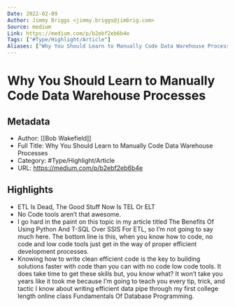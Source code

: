 ```yaml
---
Date: 2022-02-09
Author: Jimmy Briggs <jimmy.briggs@jimbrig.com>
Source: medium
Link: https://medium.com/p/b2ebf2eb6b4e
Tags: ["#Type/Highlight/Article"]
Aliases: ["Why You Should Learn to Manually Code Data Warehouse Processes", "Why You Should Learn to Manually Code Data Warehouse Processes"]
---
```

# Why You Should Learn to Manually Code Data Warehouse Processes

## Metadata
- Author: [[Bob Wakefield]]
- Full Title: Why You Should Learn to Manually Code Data Warehouse Processes
- Category: #Type/Highlight/Article
- URL: https://medium.com/p/b2ebf2eb6b4e

## Highlights
- ETL Is Dead, The Good Stuff Now Is TEL Or ELT
- No Code tools aren’t that awesome.
- I go hard in the paint on this topic in my article titled The Benefits Of Using Python And T-SQL Over SSIS For ETL, so I’m not going to say much here. The bottom line is this, when you know how to code, no code and low code tools just get in the way of proper efficient development processes.
- Knowing how to write clean efficient code is the key to building solutions faster with code than you can with no code low code tools. It does take time to get these skills but, you know what? It won’t take you years like it took me because I’m going to teach you every tip, trick, and tactic I know about writing efficient data pipe through my first college length online class Fundamentals Of Database Programming.
